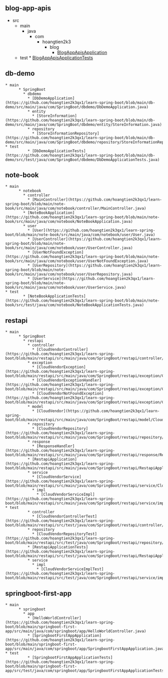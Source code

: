 
## blog-app-apis
  * src
    * main
      * java
        * com
          * hoangtien2k3
            * blog
              * [BlogAppApisApplication](https://github.com/hoangtien2k3qx1/learn-spring-boot/blob/main/blog-app-apis/src/main/java/com/hoangtien2k3/blog/BlogAppApisApplication.java)
    * test
              * [BlogAppApisApplicationTests](https://github.com/hoangtien2k3qx1/learn-spring-boot/blob/main/blog-app-apis/src/test/java/com/hoangtien2k3/blog/BlogAppApisApplicationTests.java)

## db-demo
    * main
          * SpringBoot
            * dbdemo
              * [DbDemoApplication](https://github.com/hoangtien2k3qx1/learn-spring-boot/blob/main/db-demo/src/main/java/com/SpringBoot/dbdemo/DbDemoApplication.java)
              * entity
                * [StoreInformation](https://github.com/hoangtien2k3qx1/learn-spring-boot/blob/main/db-demo/src/main/java/com/SpringBoot/dbdemo/entity/StoreInformation.java)
              * repository
                * [StoreInformationRepository](https://github.com/hoangtien2k3qx1/learn-spring-boot/blob/main/db-demo/src/main/java/com/SpringBoot/dbdemo/repository/StoreInformationRepository.java)
    * test
              * [DbDemoApplicationTests](https://github.com/hoangtien2k3qx1/learn-spring-boot/blob/main/db-demo/src/test/java/com/SpringBoot/dbdemo/DbDemoApplicationTests.java)

## note-book
    * main
          * notebook
            * controller
              * [MainController](https://github.com/hoangtien2k3qx1/learn-spring-boot/blob/main/note-book/src/main/java/com/notebook/controller/MainController.java)
            * [NoteBookApplication](https://github.com/hoangtien2k3qx1/learn-spring-boot/blob/main/note-book/src/main/java/com/notebook/NoteBookApplication.java)
            * user
              * [User](https://github.com/hoangtien2k3qx1/learn-spring-boot/blob/main/note-book/src/main/java/com/notebook/user/User.java)
              * [UserController](https://github.com/hoangtien2k3qx1/learn-spring-boot/blob/main/note-book/src/main/java/com/notebook/user/UserController.java)
              * [UserNotFoundException](https://github.com/hoangtien2k3qx1/learn-spring-boot/blob/main/note-book/src/main/java/com/notebook/user/UserNotFoundException.java)
              * [UserRepository](https://github.com/hoangtien2k3qx1/learn-spring-boot/blob/main/note-book/src/main/java/com/notebook/user/UserRepository.java)
              * [UserService](https://github.com/hoangtien2k3qx1/learn-spring-boot/blob/main/note-book/src/main/java/com/notebook/user/UserService.java)
    * test
            * [NoteBookApplicationTests](https://github.com/hoangtien2k3qx1/learn-spring-boot/blob/main/note-book/src/test/java/com/notebook/NoteBookApplicationTests.java)

## restapi
    * main
          * SpringBoot
            * restapi
              * controller
                * [CloudVendorController](https://github.com/hoangtien2k3qx1/learn-spring-boot/blob/main/restapi/src/main/java/com/SpringBoot/restapi/controller/CloudVendorController.java)
              * exception
                * [CloudVendorException](https://github.com/hoangtien2k3qx1/learn-spring-boot/blob/main/restapi/src/main/java/com/SpringBoot/restapi/exception/CloudVendorException.java)
                * [CloudVendorExceptionHandler](https://github.com/hoangtien2k3qx1/learn-spring-boot/blob/main/restapi/src/main/java/com/SpringBoot/restapi/exception/CloudVendorExceptionHandler.java)
                * [CloudVendorNotFoundException](https://github.com/hoangtien2k3qx1/learn-spring-boot/blob/main/restapi/src/main/java/com/SpringBoot/restapi/exception/CloudVendorNotFoundException.java)
              * model
                * [CloudVendor](https://github.com/hoangtien2k3qx1/learn-spring-boot/blob/main/restapi/src/main/java/com/SpringBoot/restapi/model/CloudVendor.java)
              * repository
                * [CloudVendorRepository](https://github.com/hoangtien2k3qx1/learn-spring-boot/blob/main/restapi/src/main/java/com/SpringBoot/restapi/repository/CloudVendorRepository.java)
              * response
                * [ResponseHandler](https://github.com/hoangtien2k3qx1/learn-spring-boot/blob/main/restapi/src/main/java/com/SpringBoot/restapi/response/ResponseHandler.java)
              * [RestapiApplication](https://github.com/hoangtien2k3qx1/learn-spring-boot/blob/main/restapi/src/main/java/com/SpringBoot/restapi/RestapiApplication.java)
              * service
                * [CloudVendorService](https://github.com/hoangtien2k3qx1/learn-spring-boot/blob/main/restapi/src/main/java/com/SpringBoot/restapi/service/CloudVendorService.java)
                * impl
                  * [CloudVendorServiceImpl](https://github.com/hoangtien2k3qx1/learn-spring-boot/blob/main/restapi/src/main/java/com/SpringBoot/restapi/service/impl/CloudVendorServiceImpl.java)
    * test
              * controller
                * [CloudVendorControllerTest](https://github.com/hoangtien2k3qx1/learn-spring-boot/blob/main/restapi/src/test/java/com/SpringBoot/restapi/controller/CloudVendorControllerTest.java)
              * repository
                * [CloudVendorRepositoryTest](https://github.com/hoangtien2k3qx1/learn-spring-boot/blob/main/restapi/src/test/java/com/SpringBoot/restapi/repository/CloudVendorRepositoryTest.java)
              * [RestapiApplicationTests](https://github.com/hoangtien2k3qx1/learn-spring-boot/blob/main/restapi/src/test/java/com/SpringBoot/restapi/RestapiApplicationTests.java)
              * service
                * impl
                  * [CloudVendorServiceImplTest](https://github.com/hoangtien2k3qx1/learn-spring-boot/blob/main/restapi/src/test/java/com/SpringBoot/restapi/service/impl/CloudVendorServiceImplTest.java)

## springboot-first-app
    * main
          * springboot
            * app
              * [HelloWorldController](https://github.com/hoangtien2k3qx1/learn-spring-boot/blob/main/springboot-first-app/src/main/java/com/springboot/app/HelloWorldController.java)
              * [SpringbootFirstAppApplication](https://github.com/hoangtien2k3qx1/learn-spring-boot/blob/main/springboot-first-app/src/main/java/com/springboot/app/SpringbootFirstAppApplication.java)
    * test
              * [SpringbootFirstAppApplicationTests](https://github.com/hoangtien2k3qx1/learn-spring-boot/blob/main/springboot-first-app/src/test/java/com/springboot/app/SpringbootFirstAppApplicationTests.java)
